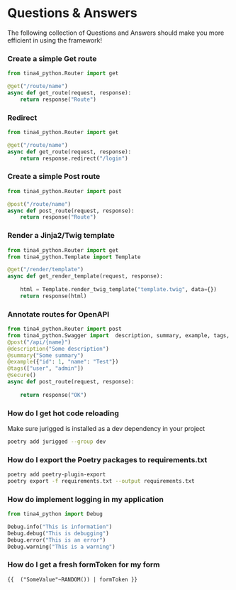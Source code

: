 # Questions & Answers

The following collection of Questions and Answers should make you more efficient in using the framework!

### Create a simple Get route

```python
from tina4_python.Router import get

@get("/route/name")
async def get_route(request, response):
    return response("Route")
```

### Redirect

```python
from tina4_python.Router import get

@get("/route/name")
async def get_route(request, response):
    return response.redirect("/login")
```


### Create a simple Post route

```python
from tina4_python.Router import post

@post("/route/name")
async def post_route(request, response):
    return response("Route")
```

### Render a Jinja2/Twig template

```python
from tina4_python.Router import get
from tina4_python.Template import Template

@get("/render/template")
async def get_render_template(request, response):
    
    html = Template.render_twig_template("template.twig", data={}) 
    return response(html)
```

### Annotate routes for OpenAPI

```python
from tina4_python.Router import post
from tina4_python.Swagger import  description, summary, example, tags, secure
@post("/api/{name}")
@description("Some description")
@summary("Some summary")
@example({"id": 1, "name": "Test"})
@tags(["user", "admin"])
@secure()
async def post_route(request, response): 
   
    return response("OK")
```

### How do I get hot code reloading

Make sure jurigged is installed as a dev dependency in your project
```bash
poetry add jurigged --group dev
```

### How do I export the Poetry packages to requirements.txt

```bash
poetry add poetry-plugin-export
poetry export -f requirements.txt --output requirements.txt
```

### How do implement logging in my application

```python
from tina4_python import Debug

Debug.info("This is information")
Debug.debug("This is debugging")
Debug.error("This is an error")
Debug.warning("This is a warning")
```

### How do I get a fresh formToken for my form

```twig
{{  ("SomeValue"~RANDOM()) | formToken }}
```
